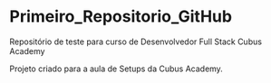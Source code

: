 # Primeiro_Repositorio_GitHub
Repositório de teste para curso de Desenvolvedor Full Stack Cubus Academy

Projeto criado para a aula de Setups da Cubus Academy.
